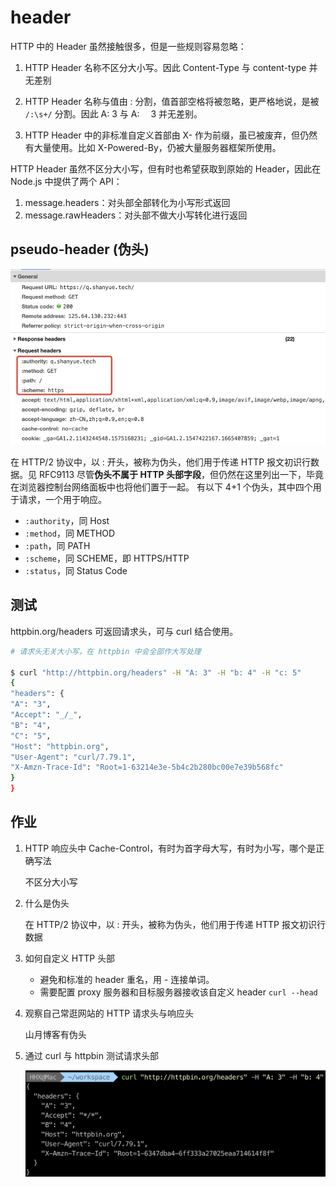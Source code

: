 # header

HTTP 中的 Header 虽然接触很多，但是一些规则容易忽略：

1. HTTP Header 名称不区分大小写。因此 Content-Type 与 content-type 并无差别

2. HTTP Header 名称与值由 : 分割，值首部空格将被忽略，更严格地说，是被 `/:\s+/` 分割。因此 A: 3 与 A:&emsp; 3 并无差别。

3. HTTP Header 中的非标准自定义首部由 X- 作为前缀，虽已被废弃，但仍然有大量使用。比如 X-Powered-By，仍被大量服务器框架所使用。

HTTP Header 虽然不区分大小写，但有时也希望获取到原始的 Header，因此在 Node.js 中提供了两个 API：

1. message.headers：对头部全部转化为小写形式返回
2. message.rawHeaders：对头部不做大小写转化进行返回

## pseudo-header (伪头)

![5-1](./img/5-1.jpg)

在 HTTP/2 协议中，以 : 开头，被称为伪头，他们用于传递 HTTP 报文初识行数据。见 RFC9113
尽管**伪头不属于 HTTP 头部字段**，但仍然在这里列出一下，毕竟在浏览器控制台网络面板中也将他们置于一起。
有以下 4+1 个伪头，其中四个用于请求，一个用于响应。

- `:authority`，同 Host
- `:method`，同 METHOD
- `:path`，同 PATH
- `:scheme`，同 SCHEME，即 HTTPS/HTTP
- `:status`，同 Status Code

## 测试

httpbin.org/headers 可返回请求头，可与 curl 结合使用。

```bash
# 请求头无关大小写，在 httpbin 中会全部作大写处理

$ curl "http://httpbin.org/headers" -H "A: 3" -H "b: 4" -H "c: 5"
{
"headers": {
"A": "3",
"Accept": "_/_",
"B": "4",
"C": "5",
"Host": "httpbin.org",
"User-Agent": "curl/7.79.1",
"X-Amzn-Trace-Id": "Root=1-63214e3e-5b4c2b280bc00e7e39b568fc"
}
}
```

## 作业

1. HTTP 响应头中 Cache-Control，有时为首字母大写，有时为小写，哪个是正确写法

   不区分大小写

2. 什么是伪头

   在 HTTP/2 协议中，以 : 开头，被称为伪头，他们用于传递 HTTP 报文初识行数据

3. 如何自定义 HTTP 头部

   - 避免和标准的 header 重名，用 - 连接单词。
   - 需要配置 proxy 服务器和目标服务器接收该自定义 header
     `curl --head`

4. 观察自己常逛网站的 HTTP 请求头与响应头

   山月博客有伪头

5. 通过 curl 与 httpbin 测试请求头部

   ![z-5-1](./img/z-5-1.jpg)
